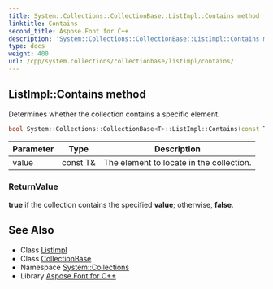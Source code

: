 ```yaml
---
title: System::Collections::CollectionBase::ListImpl::Contains method
linktitle: Contains
second_title: Aspose.Font for C++
description: 'System::Collections::CollectionBase::ListImpl::Contains method. Determines whether the collection contains a specific element in C++.'
type: docs
weight: 400
url: /cpp/system.collections/collectionbase/listimpl/contains/
---
```

## ListImpl::Contains method


Determines whether the collection contains a specific element.

```cpp
bool System::Collections::CollectionBase<T>::ListImpl::Contains(const T &value)
```


| Parameter | Type | Description |
| --- | --- | --- |
| value | const T\& | The element to locate in the collection. |

### ReturnValue

**true** if the collection contains the specified **value**; otherwise, **false**.

## See Also

* Class [ListImpl](../)
* Class [CollectionBase](../../)
* Namespace [System::Collections](../../../)
* Library [Aspose.Font for C++](../../../../)
